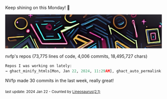 Keep shining on this Monday! 🌷

![banner](./assets/banner.jpg)

nvfp's repos (73,775 lines of code, 4,006 commits, 18,495,727 chars)

```python
Repos I was working on lately:
→ ghact_minify_htmls[Mon, Jan 22, 2024, 11:29AM], ghact_auto_permalink[January 22, 10:33AM], nvfp[Mon, Jan 22, 2024, 12:36AM utc+0000]
```

NVfp made 30 commits in the last week, really great!

<sub>last update: 2024 Jan 22 - Counted by [Lineosaurus(2.1)](https://github.com/Lineosaurus/Lineosaurus)</sub>